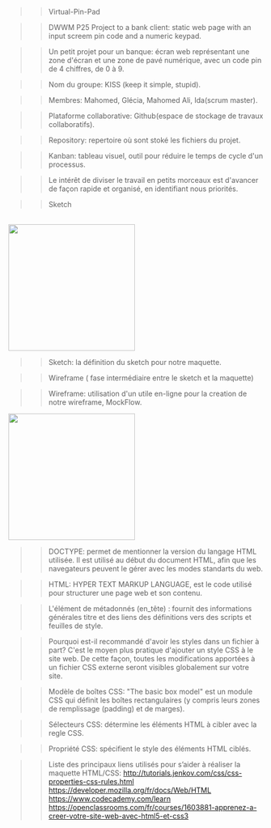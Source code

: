 >>Virtual-Pin-Pad

>>DWWM P25 Project to a bank client: static web page with an input screem pin code and a numeric keypad.

>>Un petit projet pour un banque: écran web représentant une zone d'écran et une zone de pavé numérique, avec un code pin de 4 chiffres, de 0 à 9.

>>Nom du groupe: KISS (keep it simple, stupid).

>>Membres: Mahomed, Glécia, Mahomed Ali, Ida(scrum master).

>>Plataforme collaborative: Github(espace de stockage de travaux collaboratifs).

>>Repository: repertoire où sont stoké les fichiers du projet.

>>Kanban: tableau visuel, outil pour réduire le temps de cycle d'un processus.

>>Le intérêt de diviser le travail en petits morceaux est d'avancer de façon rapide et organisé, en identifiant nous priorités.

>>Sketch
<br>
<img src= https://user-images.githubusercontent.com/45296020/141976470-a17ca932-ef1b-40a4-bcd3-b5cfd34a4f96.jpg width=250px>


>>Sketch: la définition du sketch pour notre maquette.


>>Wireframe ( fase intermédiaire entre le sketch et la maquette)

>>Wireframe: utilisation d'un utile en-ligne pour la creation de notre wireframe, MockFlow.


<img src= https://user-images.githubusercontent.com/45296020/141993769-2c8a8e96-bdf4-4472-a1ad-a362f8c4498f.png width=250px>


>>DOCTYPE: permet de mentionner la version du langage HTML utilisée. Il est utilisé au début du document HTML, afin que les navegateurs peuvent le gérer avec les modes standarts du web. 

>>HTML: HYPER TEXT MARKUP LANGUAGE, est le code utilisé pour structurer une page web et son contenu.

>>L'élément de métadonnés (en_tête) <head>: fournit des informations générales titre et des liens des définitions vers des scripts et feuilles de style.
  
  
>> Pourquoi est-il recommandé d'avoir les styles dans un fichier à part? C'est le moyen plus pratique d'ajouter un style CSS à le site web. De cette façon, toutes les modifications apportées à un fichier CSS externe seront visibles globalement sur votre site.
  
  
>> Modèle de boîtes CSS: "The basic box model" est un module CSS qui définit les boîtes rectangulaires (y compris leurs zones de remplissage (padding) et de marges).
  
>> Sélecteurs CSS: détermine les éléments HTML à cibler avec la regle CSS.

>>Propriété CSS: spécifient le style des éléments HTML ciblés.
  
>>Liste des principaux liens utilisés pour s’aider à réaliser la maquette HTML/CSS:
  http://tutorials.jenkov.com/css/css-properties-css-rules.html
  https://developer.mozilla.org/fr/docs/Web/HTML
  https://www.codecademy.com/learn
  https://openclassrooms.com/fr/courses/1603881-apprenez-a-creer-votre-site-web-avec-html5-et-css3

  
 
